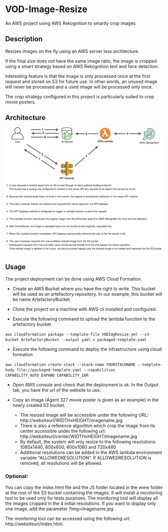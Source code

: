 # VOD-Image-Resize
An AWS project using AWS Rekognition to smartly crop images

## Description

Resizes images on the fly using an AWS server less architecture.

If the final size does not have the same image ratio, the image is cropped using a smart strategy based on AWS Rekognition text and face detection.

Interesting feature is that the image is only processed once at the first request and stored on S3 for future use. In other words, an unused image will never be processed and a used image will be processed only once.

The crop strategy configured in this project is particularly suited to crop movie posters.

## Architecture
![Image of Architecture](https://github.com/vikingen13/VOD-Image-Resize/blob/master/Doc/ImageResize.png)

## Usage
The project deployment can be done using AWS Cloud Formation.

* Create an AWS Bucket where you have the right to write. This bucket will be used as an artefactory repository. In our example, this bucket will be name ArtefactoryBucket.

* Clone the project on a machine with AWS cli installed and configured.

* Execute the following command to upload the lambda function to the artefactory bucket

```aws cloudformation package --template-file VODImgResize.yml --s3-bucket ArtefactoryBucket --output yaml > packaged-template.yaml```

* Execute the following command to deploy the infrastructure using cloud formation

```aws cloudformation create-stack --stack-name YOURSTACKNAME --template-body file://packaged-template.yaml --capabilities CAPABILITY_AUTO_EXPAND CAPABILITY_IAM```

* Open AWS console and check that the deployment is ok. In the Output tab, you have the url of the website to use.

* Copy an image (Agent 327 movie poster is given as an example) in the newly created S3 bucket.
  * The resized image will be accessible under the following URL: http://websiteurl/WIDTHxHEIGHT/imagename.jpg
  * There is also a reference algorithm which crop the image from its center accessible under the following url: http://websiteurl/center/WIDTHxHEIGHT/imagename.jpg
  * By default, the system will only resize to the following resolutions: 1080x1440, 800x600, 600x1080 and 720x480
  * Additional resolutions can be added in the AWS lambda environment variable "ALLOWEDRESOLUTION". If ALLOWEDRESOLUTION is removed, all resolutions will be allowed.
  
### Optional:
You can copy the index.html file and the JS folder located in the www folder at the root of the S3 bucket containing the images. It will install a monitoring tool to be used only for tests purposes. The monitoring tool will display all the images cropped in the 4 initial resolutions. If you want to display only one image, add the parameter ?img=imagename.jpg .

The monitoring tool can be accessed using the following url: http://websiteurl/index.html.
